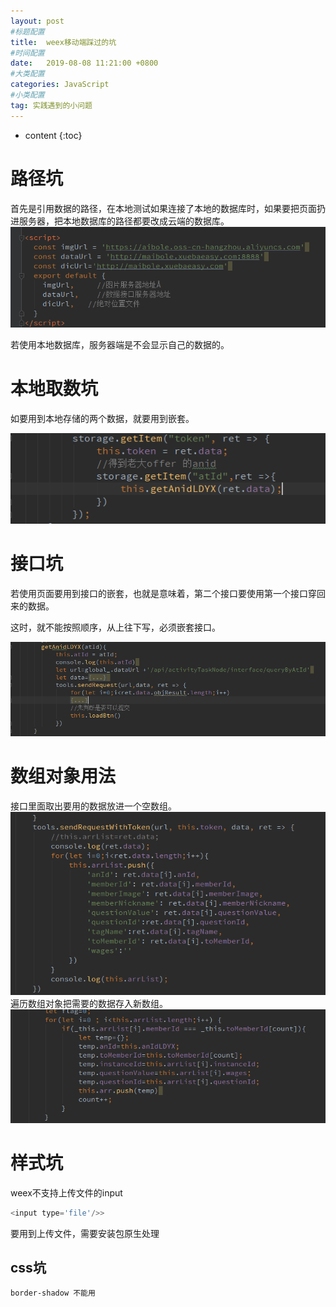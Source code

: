```yaml
---
layout: post
#标题配置
title:  weex移动端踩过的坑
#时间配置
date:   2019-08-08 11:21:00 +0800
#大类配置
categories: JavaScript
#小类配置
tag: 实践遇到的小问题
---
```


* content
{:toc}

路径坑
====================

首先是引用数据的路径，在本地测试如果连接了本地的数据库时，如果要把页面扔进服务器，把本地数据库的路径都要改成云端的数据库。
![vue](https://raw.githubusercontent.com/Sallyfafafa/Sallyfafafa.github.io/master/images/vue坑1.png)

若使用本地数据库，服务器端是不会显示自己的数据的。

本地取数坑
=================
如要用到本地存储的两个数据，就要用到嵌套。

![vue](https://raw.githubusercontent.com/Sallyfafafa/Sallyfafafa.github.io/master/images/vue坑2.png)

接口坑
====================
若使用页面要用到接口的嵌套，也就是意味着，第二个接口要使用第一个接口穿回来的数据。

这时，就不能按照顺序，从上往下写，必须嵌套接口。

![vue](https://raw.githubusercontent.com/Sallyfafafa/Sallyfafafa.github.io/master/images/vue坑3.png)

数组对象用法
===============
接口里面取出要用的数据放进一个空数组。
![vue](https://raw.githubusercontent.com/Sallyfafafa/Sallyfafafa.github.io/master/images/vue坑4.png)
遍历数组对象把需要的数据存入新数组。
![vue](https://raw.githubusercontent.com/Sallyfafafa/Sallyfafafa.github.io/master/images/vue坑5.png)

样式坑
====================
weex不支持上传文件的input

```js
<input type='file'/>>
```
要用到上传文件，需要安装包原生处理

css坑
--------------
```css
border-shadow 不能用
```

